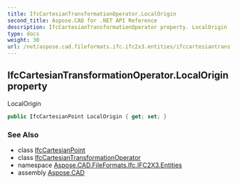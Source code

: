 ```yaml
---
title: IfcCartesianTransformationOperator.LocalOrigin
second_title: Aspose.CAD for .NET API Reference
description: IfcCartesianTransformationOperator property. LocalOrigin
type: docs
weight: 30
url: /net/aspose.cad.fileformats.ifc.ifc2x3.entities/ifccartesiantransformationoperator/localorigin/
---
```

## IfcCartesianTransformationOperator.LocalOrigin property

LocalOrigin

```csharp
public IfcCartesianPoint LocalOrigin { get; set; }
```

### See Also

* class [IfcCartesianPoint](../../ifccartesianpoint/)
* class [IfcCartesianTransformationOperator](../)
* namespace [Aspose.CAD.FileFormats.Ifc.IFC2X3.Entities](../../ifccartesiantransformationoperator/)
* assembly [Aspose.CAD](../../../)


